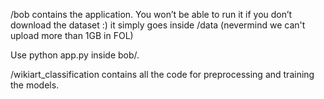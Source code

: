 /bob contains the application. You won’t be able to run it if you don’t download the dataset :)
it simply goes inside /data
(nevermind we can't upload more than 1GB in FOL)

Use python app.py inside bob/.

/wikiart_classification contains all the code for preprocessing and training the models.
